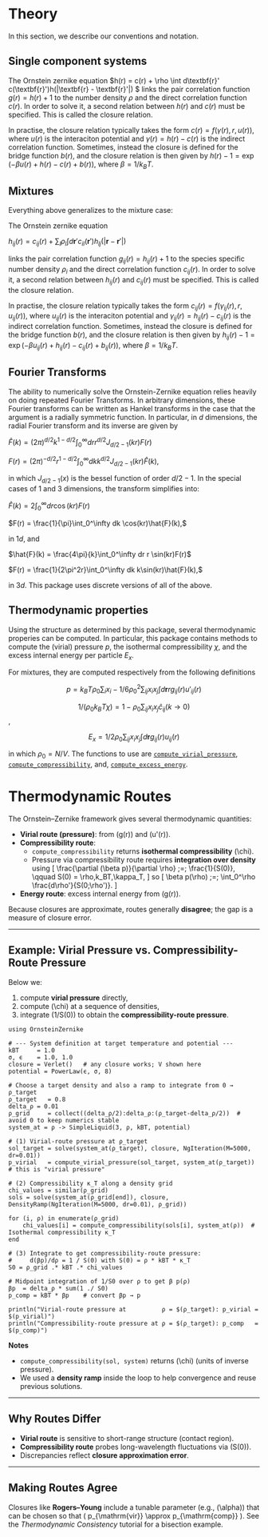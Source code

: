 # Theory

In this section, we describe our conventions and notation.

## Single component systems

The Ornstein zernike equation 
$h(r) = c(r) + \rho \int d\textbf{r}' c(\textbf{r}')h(|\textbf{r} - \textbf{r}'|) $
links the pair correlation function $g(r) = h(r)+1$ to the number density $\rho$ and the direct correlation function $c(r)$. In order to solve it, a second relation between $h(r)$ and $c(r)$ must be specified. This is called the closure relation. 

In practise, the closure relation typically takes the form $c(r) = f(\gamma(r), r, u(r))$, where $u(r)$ is the interaciton potential and $\gamma(r) = h(r) - c(r)$ is the indirect correlation function. Sometimes, instead the closure is defined for the bridge function $b(r)$, and the closure relation is then given by $h(r) - 1 = \exp\left(-\beta u(r) + h(r) - c(r) + b(r) \right)$, where $\beta = 1/k_BT$. 

## Mixtures
Everything above generalizes to the mixture case:

The Ornstein zernike equation 

$h_{ij}(r) = c_{ij}(r) + \sum_l \rho_l \int d\textbf{r}' c_{il}(\textbf{r}')h_{lj}(|\textbf{r} - \textbf{r}'|)$

links the pair correlation function $g_{ij}(r) = h_{ij}(r)+1$ to the species specific number density $\rho_{i}$ and the direct correlation function $c_{ij}(r)$. In order to solve it, a second relation between $h_{ij}(r)$ and $c_{ij}(r)$ must be specified. This is called the closure relation. 

In practise, the closure relation typically takes the form $c_{ij}(r) = f(\gamma_{ij}(r), r, u_{ij}(r))$, where $u_{ij}(r)$ is the interaciton potential and $\gamma_{ij}(r) = h_{ij}(r) - c_{ij}(r)$ is the indirect correlation function. Sometimes, instead the closure is defined for the bridge function $b(r)$, and the closure relation is then given by $h_{ij}(r) - 1 = \exp\left(-\beta u_{ij}(r) + h_{ij}(r) - c_{ij}(r) + b_{ij}(r) \right)$, where $\beta = 1/k_BT$. 

## Fourier Transforms

The ability to numerically solve the Ornstein-Zernike equation relies heavily on doing repeated Fourier Transforms. In arbitrary dimensions, these Fourier transforms can be written as Hankel transforms in the case that the argument is a radially symmetric function. In particular, in $d$ dimensions, the radial Fourier transform and its inverse are given by

$\hat{F}(k) = (2\pi)^{d/2} k ^{1-d/2}\int_0^\infty dr r^{d/2}J_{d/2-1}(kr)F(r)$

$F(r) = (2\pi)^{-d/2} r ^{1-d/2}\int_0^\infty dk k^{d/2}J_{d/2-1}(kr)\hat{F}(k),$

in which $J_{d/2-1}(x)$ is the bessel function of order $d/2-1$. In the special cases of 1 and 3 dimensions, the transform simplifies into:

$\hat{F}(k) = 2\int_0^\infty dr \cos(kr)F(r)$

$F(r) = \frac{1}{\pi}\int_0^\infty dk \cos(kr)\hat{F}(k),$

in 1$d$, and 

$\hat{F}(k) = \frac{4\pi}{k}\int_0^\infty dr r \sin(kr)F(r)$

$F(r) = \frac{1}{2\pi^2r}\int_0^\infty dk k\sin(kr)\hat{F}(k),$

in 3$d$. This package uses discrete versions of all of the above. 

## Thermodynamic properties

Using the structure as determined by this package, several thermodynamic properies can be computed. In particular, this package contains methods to compute the (virial) pressure $p$, the isothermal compressibility $\chi$, and the excess internal energy per particle $E_x$.

For mixtures, they are computed respectively from the following definitions

$$p =  k_BT \rho_0\sum_i x_i - 1/6 \rho_0^2 \sum_{ij} x_i x_j \int d\textbf{r} r g_{ij}(r) u'_{ij}(r)$$

$$1/(\rho_0 k_BT \chi)  = 1 - ρ_0 \sum_{ij} x_i x_j \hat{c}_{ij}(k\to0)$$,

$$E_x =   1/2 \rho_0 \sum_{ij} x_i x_j  \int d\textbf{r}  g_{ij}(r) u_{ij}(r)$$

in which $\rho_0=N/V$. The functions to use are [`compute_virial_pressure`](@ref), [`compute_compressibility`](@ref), and, [`compute_excess_energy`](@ref).


# Thermodynamic Routes

The Ornstein–Zernike framework gives several thermodynamic quantities:

- **Virial route (pressure)**: from \(g(r)\) and \(u'(r)\).
- **Compressibility route**:
  - `compute_compressibility` returns **isothermal compressibility** \(\chi\).
  - Pressure via compressibility route requires **integration over density** using
    \[
      \frac{\partial (\beta p)}{\partial \rho} \;=\; \frac{1}{S(0)}, 
      \qquad S(0) = \rho\,k_BT\,\kappa_T,
    \]
    so
    \[
      \beta p(\rho) \;=\; \int_0^\rho \frac{d\rho'}{S(0;\rho')}.
    \]
- **Energy route**: excess internal energy from \(g(r)\).

Because closures are approximate, routes generally **disagree**; the gap is a measure of closure error.

---

## Example: Virial Pressure vs. Compressibility-Route Pressure

Below we:
1) compute **virial pressure** directly,  
2) compute \(\chi\) at a sequence of densities,  
3) integrate \(1/S(0)\) to obtain the **compressibility-route pressure**.

```@example 9
using OrnsteinZernike

# --- System definition at target temperature and potential ---
kBT     = 1.0
σ, ϵ    = 1.0, 1.0
closure = Verlet()   # any closure works; V shown here
potential = PowerLaw(ϵ, σ, 8)

# Choose a target density and also a ramp to integrate from 0 → ρ_target
ρ_target   = 0.8
delta_ρ = 0.01
ρ_grid     = collect((delta_ρ/2):delta_ρ:(ρ_target-delta_ρ/2))  # avoid 0 to keep numerics stable
system_at = ρ -> SimpleLiquid(3, ρ, kBT, potential)

# (1) Virial-route pressure at ρ_target
sol_target = solve(system_at(ρ_target), closure, NgIteration(M=5000, dr=0.01))
p_virial   = compute_virial_pressure(sol_target, system_at(ρ_target))   # this is "virial pressure"

# (2) Compressibility κ_T along a density grid
chi_values = similar(ρ_grid)
sols = solve(system_at(ρ_grid[end]), closure, DensityRamp(NgIteration(M=5000, dr=0.01), ρ_grid))

for (i, ρ) in enumerate(ρ_grid)
    chi_values[i] = compute_compressibility(sols[i], system_at(ρ))  # Isothermal compressibility κ_T
end

# (3) Integrate to get compressibility-route pressure:
#     d(βp)/dρ = 1 / S(0) with S(0) = ρ * kBT * κ_T
S0 = ρ_grid .* kBT .* chi_values

# Midpoint integration of 1/S0 over ρ to get β p(ρ)
βp  = delta_ρ * sum(1 ./ S0) 
p_comp = kBT * βp    # convert βp → p

println("Virial-route pressure at          ρ = $(ρ_target): p_virial = $(p_virial)")
println("Compressibility-route pressure at ρ = $(ρ_target): p_comp   = $(p_comp)")
```

**Notes**
- `compute_compressibility(sol, system)` returns \(\chi\) (units of inverse pressure).  
- We used a **density ramp** inside the loop to help convergence and reuse previous solutions.  

---

## Why Routes Differ

- **Virial route** is sensitive to short-range structure (contact region).  
- **Compressibility route** probes long-wavelength fluctuations via \(S(0)\).  
- Discrepancies reflect **closure approximation error**.

---

## Making Routes Agree

Closures like **Rogers–Young** include a tunable parameter (e.g., \(\alpha\)) that can be chosen so that
\( p_{\mathrm{vir}} \approx p_{\mathrm{comp}} \). See the *Thermodynamic Consistency* tutorial for a bisection example.
